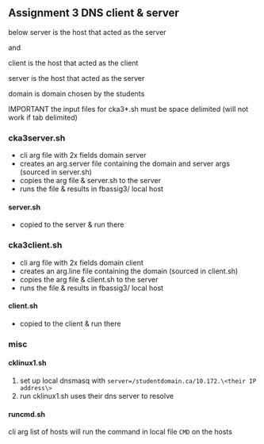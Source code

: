 ## Assignment 3 DNS client & server
below server is the host that acted as the server

and 

client is the host that acted as the client

server is the host that acted as the server

domain is domain chosen by the students

IMPORTANT the  input files for cka3*.sh must be space delimited (will not work if tab delimited)
### cka3server.sh
* cli arg file with 2x fields domain server
* creates an arg.server file containing the domain and server args (sourced in server.sh)
* copies the arg file & server.sh to the server
* runs the file & results in fbassig3/ local host
#### server.sh
* copied to the server & run there 
### cka3client.sh
* cli arg file with 2x fields domain client
* creates an arg.line file containing the domain  (sourced in client.sh)
* copies the arg file & client.sh to the server
* runs the file & results in fbassig3/ local host

#### client.sh
* copied to the client  & run there 
### misc
#### cklinux1.sh
1. set up local dnsmasq with `server=/studentdomain.ca/10.172.\<their IP address\>`
2. run cklinux1.sh uses their dns server  to resolve

#### runcmd.sh
cli arg list of hosts
will run the command in local file `CMD` on the hosts
